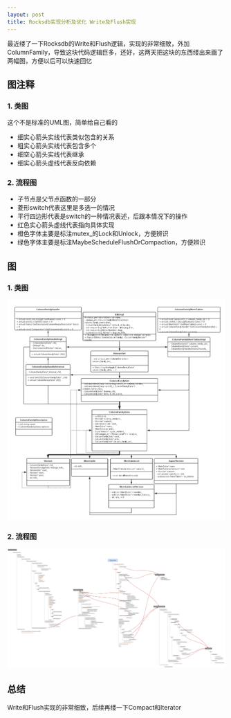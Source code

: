```yaml
---
layout: post
title: Rocksdb实现分析及优化 Write及Flush实现
---
```


最近缕了一下Rocksdb的Write和Flush逻辑，实现的非常细致，外加ColumnFamily，导致这块代码逻辑巨多，还好，这两天把这块的东西缕出来画了两幅图，方便以后可以快速回忆

## 图注释

### 1. 类图

这个不是标准的UML图，简单给自己看的

* 细实心箭头实线代表类似包含的关系
* 粗实心箭头实线代表包含多个
* 细空心箭头实线代表继承
* 细实心箭头虚线代表反向依赖

### 2. 流程图

* 子节点是父节点函数的一部分
* 菱形switch代表这里是多选一的情况
* 平行四边形代表是switch的一种情况表述，后跟本情况下的操作
* 红色实心箭头虚线代表指向具体实现
* 橙色字体主要是标注mutex_的Lock和Unlock，方便辨识
* 绿色字体主要是标注MaybeScheduleFlushOrCompaction，方便辨识



## 图

### 1. 类图

<img src="/public/images/2017-01-15/1.png" width="1000px" />



### 2. 流程图

<img src="/public/images/2017-01-15/2.png" width="1000px" />



## 总结

Write和Flush实现的非常细致，后续再缕一下Compact和Iterator
